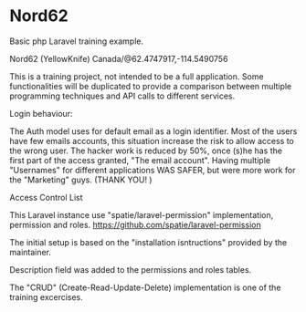 # Nord62
Basic php Laravel training example.  

Nord62 (YellowKnife) Canada/@62.4747917,-114.5490756

This is a training project, not intended to be a full application. Some functionalities will be duplicated to provide a comparison between multiple programming techniques and API calls to different services.

Login behaviour:

The Auth model uses for default email as a login identifier. Most of the users have few emails accounts, this situation increase the risk to allow access to the wrong user.
The hacker work is reduced by 50%, once (s)he has the first part of the access granted, "The email account". 
Having multiple "Usernames" for different applications WAS SAFER, but were more work for the "Marketing" guys. (THANK YOU! )

Access Control List

This Laravel instance use "spatie/laravel-permission" implementation, permission and roles.
https://github.com/spatie/laravel-permission

The initial setup is based on the "installation isntructions" provided by the maintainer.

Description field was added to the permissions and roles tables.

The "CRUD" (Create-Read-Update-Delete) implementation is one of the training excercises.
